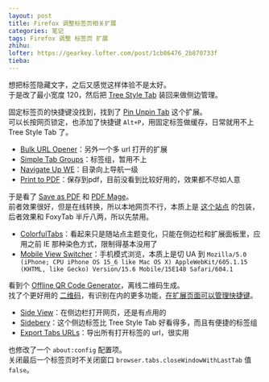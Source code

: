 ```yaml
---
layout: post
title: Firefox 调整标签页相关扩展
categories: 笔记
tags: Firefox 调整 标签页 扩展
zhihu: 
lofter: https://gearkey.lofter.com/post/1cb86476_2b870733f
tieba: 
---
```


想把标签隐藏文字，之后又感觉这样体验不是太好。  
于是改了最小宽度 120，然后把 [Tree Style Tab](https://addons.mozilla.org/zh-CN/firefox/addon/tree-style-tab/) 装回来做侧边管理。

固定标签页的快捷键没找到，找到了 [Pin Unpin Tab](https://addons.mozilla.org/zh-CN/firefox/addon/pinunpin-tab/) 这个扩展。  
可以长按网页锁定，也添加了快捷键 `Alt+P`，用固定标签做缓存，日常就用不上 Tree Style Tab 了。

+ [Bulk URL Opener](https://addons.mozilla.org/zh-CN/firefox/addon/bulk-url-opener/)：另外一个多 url 打开的扩展
+ [Simple Tab Groups](https://addons.mozilla.org/zh-CN/firefox/addon/simple-tab-groups/)：标签组，暂用不上
+ [Navigate Up WE](https://addons.mozilla.org/zh-CN/firefox/addon/navigate-up-we/)：目录向上导航一级
+ [Print to PDF](https://addons.mozilla.org/zh-CN/firefox/addon/print-to-pdf-document/)：保存到pdf，目前没看到比较好用的，效果都不尽如人意

于是看了 [Save as PDF](https://addons.mozilla.org/zh-CN/firefox/addon/save-as-pdf/) 和 [PDF Mage](https://addons.mozilla.org/zh-CN/firefox/addon/pdf-mage/)。  
前者效果很好，但是在线转换，所以本地网页不行，本质上是 [这个站点](https://pdfcrowd.com/html-to-pdf/) 的包装，后者效果和 FoxyTab 半斤八两，所以先禁用。

+ [ColorfulTabs](https://addons.mozilla.org/zh-CN/firefox/addon/colorfultabs/)：看起来只是随站点主题变化，只能在侧边栏和扩展面板里，应用之前 IE 那种染色方式，限制得基本没用了
+ [Mobile View Switcher](https://addons.mozilla.org/zh-CN/firefox/addon/mobile-view-switcher/)：手机模式浏览，本质上是切 UA 到 `Mozilla/5.0 (iPhone; CPU iPhone OS 15_6 like Mac OS X) AppleWebKit/605.1.15 (KHTML, like Gecko) Version/15.6 Mobile/15E148 Safari/604.1`

看到个 [Offline QR Code Generator](https://addons.mozilla.org/zh-CN/firefox/addon/offline-qr-code-generator/)，离线二维码生成。  
找了个更好用的 [二维码](https://addons.mozilla.org/zh-CN/firefox/addon/qr-code-2/)，有识别在内的更多功能，[在扩展页面可以管理快捷键](https://mzl.la/3Qwp5QQ)。

+ [Side View](https://addons.mozilla.org/zh-CN/firefox/addon/side-view/)：在侧边栏打开网页，还是有点用的
+ [Sidebery](https://addons.mozilla.org/zh-CN/firefox/addon/sidebery/)：这个侧边标签比 Tree Style Tab 好看得多，而且有便捷的标签组
+ [Export Tabs URLs](https://addons.mozilla.org/zh-CN/firefox/addon/export-tabs-urls-and-titles/)：导出所有打开标签的 url，很实用

也修改了一个 `about:config` 配置项。  
关闭最后一个标签页时不关闭窗口 `browser.tabs.closeWindowWithLastTab` 值 `false`。